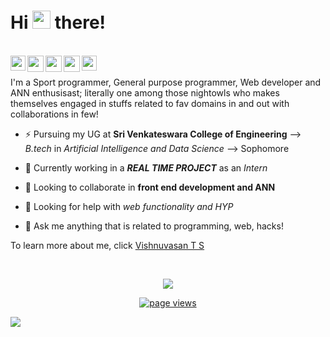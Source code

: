 # Hi <img src="https://github.com/TheDudeThatCode/TheDudeThatCode/blob/master/Assets/Hi.gif" width="29px"> there!

<!--
## Here is my bio:--->
<br/>



<a href="https://www.linkedin.com/in/cipher-unhsiv">
  <img align="left" width="24px" src="https://cdn.jsdelivr.net/npm/simple-icons@v3/icons/linkedin.svg"  />

<a href="mailto:vishnuvasants@gmail.com">
  <img align="left" width="26px" src="https://cdn.jsdelivr.net/npm/simple-icons@v3/icons/gmail.svg" />
</a>
</a>

<a href="https://www.instagram.com/thz_iz_vishnuoff/">
  <img align="left" width="26px" src="https://cdn.jsdelivr.net/npm/simple-icons@v3/icons/instagram.svg" />
</a>

<a href="https://stackoverflow.com/users/12139369/vishnuvasan">
  <img align="left" width="26px" src="https://cdn.jsdelivr.net/npm/simple-icons@v3/icons/stackoverflow.svg" />
</a>
<a href="https://twitter.com/Cipher_unhsiV">
  <img align="left" width="24px" src="https://cdn.jsdelivr.net/npm/simple-icons@v3/icons/twitter.svg"  />
</a>

<br/>

<br>
 <!--🔭--> I'm a Sport programmer, General purpose programmer, Web developer and ANN enthusisast; literally one among those nightowls who  makes    themselves engaged in stuffs related to fav domains in and out with collaborations in few! 

- ⚡ Pursuing my UG at **Sri Venkateswara College of Engineering** --> _B.tech_ in _Artificial Intelligence and Data Science_ --> Sophomore

- 🌱 Currently working in a _**REAL TIME PROJECT**_ as an _Intern_

- 👯 Looking to collaborate in **front end development and ANN**

- 🤔 Looking for help with _web functionality and HYP_ 

- 💬 Ask me anything that is related to programming, web, hacks!

To learn more about me, click [Vishnuvasan T S](https://www.google.co.in/search?q=Vishnuvasan+T+S&sxsrf=AOaemvKR6CmP0H5UacuY9ZzvW9t4PhWrQw%3A1640925781897&source=hp&ei=VYrOYYmQNITv-Qab-5qQBw&iflsig=ALs-wAMAAAAAYc6YZVWiMkDwUxV6yBsA5DhDe3a7jyux&ved=0ahUKEwjJjtLynI31AhWEd94KHZu9BnIQ4dUDCAg&uact=5&oq=Vishnuvasan+T+S&gs_lcp=Cgdnd3Mtd2l6EAMyBwghEAoQoAE6BwgjEOoCECc6BwguEOoCECc6BAgjECc6CwguELEDEIMBEJECOgUIABCRAjoICAAQgAQQsQM6CAguEIAEELEDOgUILhCABDoICAAQsQMQkQI6CAgAELEDEIMBOggILhCxAxCRAjoECC4QQzoOCC4QgAQQsQMQxwEQ0QM6CwguEIAEELEDEIMBOgoILhCxAxCDARBDOggILhCxAxCDAToLCAAQgAQQsQMQgwE6BQgAEIAEOgoILhDHARCvARAKOgcIABCABBAKOgQIABAKOgQILhAKOgYIABANEB46CAgAEAgQDRAeUI4XWN89YOdCaAFwAHgAgAGEAYgB2QuSAQM3LjiYAQCgAQGwAQo&sclient=gws-wiz "Google Search") 
 <!--
- 📫 Get to know about my projects : [Stud Eeze](https://devfolio.co/submissions/stud-eeze "Developed at HackSRM 3.0"), [Tour Mysuru](https://devfolio.co/submissions/tour-mysuru "Developed at DSC WOW"), [Grazier](https://devfolio.co/submissions/grazier-c613 "Developed at HackMoL 2.0")
<br/>-->

<!--![Vishnuvasan's github stats](https://github-readme-stats.vercel.app/api?username=Cipher-unhsiV&show_icons=true&hide_border=true) -->
 <!--![Vishnuvasan's github stats](https://github-readme-stats.vercel.app/api?username=Cipher-unhsiV&show_icons=true_color=fff&theme=algolia)-->


<br />
<p align="center">
  <img src="https://github-readme-stats.vercel.app/api?username=Cipher-unhsiV&show_icons=true_color=fff&theme=algolia">
</p>
<p align="center">
  <a href="https://github.com/Cipher-unhsiV">
    <img src="https://komarev.com/ghpvc/?username=Cipher-unhsiV" alt="page views" />
  </a>
</p>
<img src="https://imgur.com/MXTW5Av.png"/>


<!--
<img align="right" alt="GIF" src="./img/code.gif?raw=true" width="425" height="300" />-->




